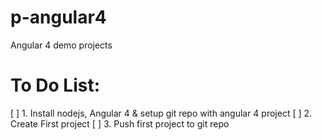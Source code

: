 # p-angular4
Angular 4 demo projects

# To Do List:
[ ] 1. Install nodejs, Angular 4 & setup git repo with angular 4 project
[ ] 2. Create First project
[ ] 3. Push first project to git repo


